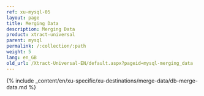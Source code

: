 ```yaml
---
ref: xu-mysql-05
layout: page
title: Merging Data
description: Merging Data
product: xtract-universal
parent: mysql
permalink: /:collection/:path
weight: 5
lang: en_GB
old_url: /Xtract-Universal-EN/default.aspx?pageid=mysql-merging_data
---
```

{% include _content/en/xu-specific/xu-destinations/merge-data/db-merge-data.md  %}